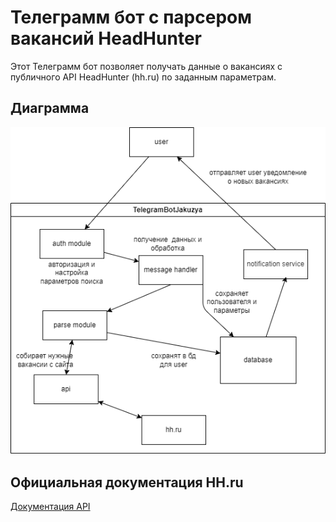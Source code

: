 # Телеграмм бот с парсером вакансий HeadHunter

Этот Телеграмм бот позволяет получать данные о вакансиях с публичного API HeadHunter (hh.ru) по заданным параметрам.

## Диаграмма

![Диаграмма](/img/hh_parse_tgbot.png)

## Официальная документация HH.ru

[Документация API](https://api.hh.ru/openapi/redoc#section/Obshaya-informaciya)

